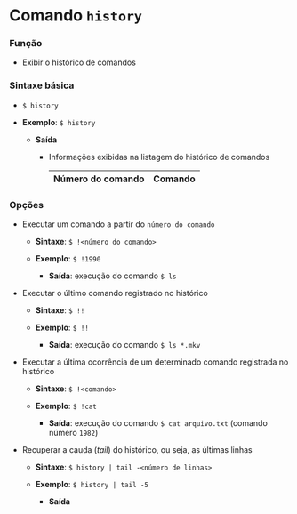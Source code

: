 # Comando `history`

### Função

* Exibir o histórico de comandos

### Sintaxe básica

* `$ history`

* **Exemplo**: `$ history`

  * **Saída**

    * Informações exibidas na listagem do histórico de comandos

      Número do comando | Comando
      :---------------: | :-----:

### Opções

  * Executar um comando a partir do `número do comando`

    * **Sintaxe**: `$ !<número do comando>`

    * **Exemplo**: `$ !1990`

      * **Saída**: execução do comando `$ ls`

  * Executar o último comando registrado no histórico

    * **Sintaxe**: `$ !!`

    * **Exemplo**: `$ !!`

      * **Saída**: execução do comando `$ ls *.mkv`

  * Executar a última ocorrência de um determinado comando registrada no histórico

    * **Sintaxe**: `$ !<comando>`

    * **Exemplo**: `$ !cat`

      * **Saída**: execução do comando `$ cat arquivo.txt` (comando número `1982`)

  * Recuperar a cauda (*tail*) do histórico, ou seja, as últimas linhas

    * **Sintaxe**: `$ history | tail -<número de linhas>`

    * **Exemplo**: `$ history | tail -5`

      * **Saída**
